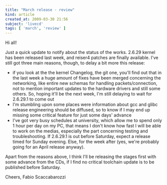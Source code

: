 ```yaml
---
title: "March release - review"
kind: article
created_at: 2009-03-30 21:56
subject: 'livecd'
tags: [ 'march', 'review' ]
---
```

Hi all\!

Just a quick update to notify about the status of the works\.
2\.6\.29 kernel has been released last week, and reiser4 patches are finally available\. I\'ve still got three main reasons, though, to delay a bit more this release\:

* if you look at the the kernel Changelog, the git one, you\'ll find out that in the last week a huge amount of fixes have been merged concerning the networking, like entire new schemas for handling packets/connection, not to mention important updates to the hardware drivers and still some others\. So, hoping it\'ll be the next week, I\'m still delaying to wait for 2\.6\.29\.1 to come out
* I\'m stumbling upon some places were information about gcc and glibc release engineering should be diffused, so to know if I may end up missing some critical feature for just some days\' advance
* I\'ve got very busy schedules at university, which allow me to spend only 1 hour per day on my PC, that means I don\'t know how fast I will be able to work on the medias, especially the part concerning testing and troubleshooting\. If 2\.6\.29\.1 is out before Saturday, expect a release timed for Sunday evening\. Else, for the week after (yes, we\'re probably going for an April release anyway)\.

Apart from the reasons above, I think I\'ll be releasing the stages first with some advance from the CDs, if I find no critical toolchain update is to be published before Saturday\.

Cheers,
Fabio Scaccabarozzi
